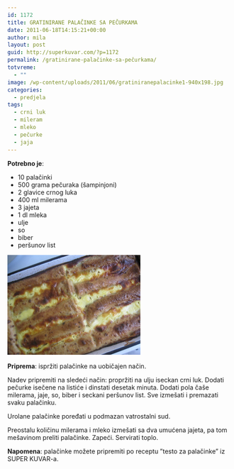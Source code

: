 ```yaml
---
id: 1172
title: GRATINIRANE PALAČINKE SA PEČURKAMA
date: 2011-06-18T14:15:21+00:00
author: mila
layout: post
guid: http://superkuvar.com/?p=1172
permalink: /gratinirane-palačinke-sa-pečurkama/
totvreme:
  - ""
image: /wp-content/uploads/2011/06/gratiniranepalacinke1-940x198.jpg
categories:
  - predjela
tags:
  - crni luk
  - mileram
  - mleko
  - pečurke
  - jaja
---
```

**Potrebno je**:

  * 10 palačinki
  * 500 grama pečuraka (šampinjoni)
  * 2 glavice crnog luka
  * 400 ml milerama
  * 3 jajeta
  * 1 dl mleka
  * ulje
  * so
  * biber
  * peršunov list

[<img class="alignnone size-medium wp-image-9278" src="/wp-content/uploads/2011/06/gratiniranepalacinke1-1024x768.jpg" alt="gratiniranepalacinke" width="300" height="225" />](/wp-content/uploads/2011/06/gratiniranepalacinke1.jpg)

**Priprema**: ispržiti palačinke na uobičajen način.

Nadev pripremiti na sledeći način: propržiti na ulju iseckan crni luk. Dodati pečurke isečene na listiće i dinstati desetak minuta. Dodati pola čaše milerama, jaje, so, biber i seckani peršunov list. Sve izmešati i premazati svaku palačinku.

Urolane palačinke poređati u podmazan vatrostalni sud.

Preostalu količinu milerama i mleko izmešati sa dva umućena jajeta, pa tom mešavinom preliti palačinke. Zapeći. Servirati toplo.

**Napomena**:   palačinke možete pripremiti po receptu &#8221;testo za palačinke&#8221; iz SUPER KUVAR-a.